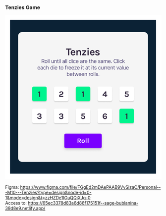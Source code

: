 ### Tenzies Game

![preview](Preview.png#center)

Figma: https://www.figma.com/file/FGgEd2mDAePAAB9VvSizaO/Personal---M10---Tenzies?type=design&node-id=0-1&mode=design&t=zzHZDe1IGuQQiXJq-0 \
Access to: https://65ec3378d83a6d86f175151f--sage-bublanina-38d8e9.netlify.app/
